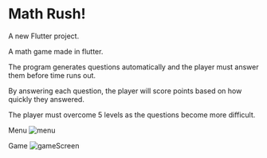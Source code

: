 # Math Rush!

A new Flutter project.

A math game made in flutter.

The program generates questions automatically and the player must answer them before time runs out.

By answering each question, the player will score points based on how quickly they answered.

The player must overcome 5 levels as the questions become more difficult.

Menu
![menu](https://user-images.githubusercontent.com/80630397/226966707-45ed5c7d-4156-4e13-8255-2ab2978248d9.gif)


Game
![gameScreen](https://user-images.githubusercontent.com/80630397/226966711-0282c6de-9e14-4729-b873-06935ac54ea0.gif)
